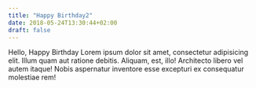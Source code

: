 ```yaml
---
title: "Happy Birthday2"
date: 2018-05-24T13:30:44+02:00
draft: false
---
```


Hello, Happy Birthday Lorem ipsum dolor sit amet, consectetur adipisicing elit. Illum quam aut ratione debitis. Aliquam, est, illo! Architecto libero vel autem itaque! Nobis aspernatur inventore esse excepturi ex consequatur molestiae rem!
